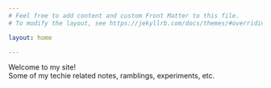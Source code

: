 ```yaml
---
# Feel free to add content and custom Front Matter to this file.
# To modify the layout, see https://jekyllrb.com/docs/themes/#overriding-theme-defaults

layout: home

---
```


<div class="py-3 mb-0 fw-normal fs-4">
    <div>Welcome to my site!</div>    
    <div class="fs-6">Some of my techie related notes, ramblings, experiments, etc.</div>
</div>